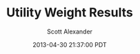 ---
layout: podcast
title: "Utility Weight Results"
author: Scott Alexander
description: https://slatestarcodex.com/2013/04/30/utility-weight-results/
date: 2013-04-30 21:37:00 PDT
length: 1303210
duration: 326
guid: utility-weight-results
---